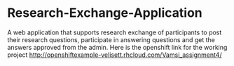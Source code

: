 # Research-Exchange-Application
A web application that supports research exchange of participants to post their research questions, participate in answering questions and get the answers approved from the admin.
Here is the openshift link for the working project
http://openshiftexample-velisett.rhcloud.com/Vamsi_assignment4/
